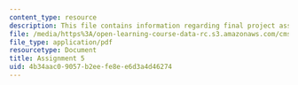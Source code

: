 ```yaml
---
content_type: resource
description: This file contains information regarding final project assigned.
file: /media/https%3A/open-learning-course-data-rc.s3.amazonaws.com/cms-405-media-and-methods-seeing-and-expression-spring-2013/4b34aac09057b2eefe8ee6d3a4d46274_MITCMS_405S13_assignment5.pdf
file_type: application/pdf
resourcetype: Document
title: Assignment 5
uid: 4b34aac0-9057-b2ee-fe8e-e6d3a4d46274
---
```

